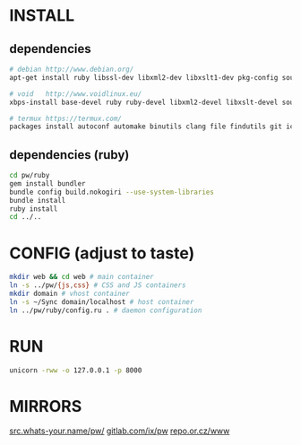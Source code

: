 # INSTALL
## dependencies
``` sh
# debian http://www.debian.org/
apt-get install ruby libssl-dev libxml2-dev libxslt1-dev pkg-config source-highlight python-pygments

# void   http://www.voidlinux.eu/
xbps-install base-devel ruby ruby-devel libxml2-devel libxslt-devel source-highlight python-Pygments

# termux https://termux.com/
packages install autoconf automake binutils clang file findutils git iconv pkg-config ruby ruby-dev libxslt-dev
```
## dependencies (ruby)
``` sh
cd pw/ruby
gem install bundler
bundle config build.nokogiri --use-system-libraries
bundle install
ruby install
cd ../..
```
# CONFIG (adjust to taste)
``` sh
mkdir web && cd web # main container
ln -s ../pw/{js,css} # CSS and JS containers
mkdir domain # vhost container
ln -s ~/Sync domain/localhost # host container
ln ../pw/ruby/config.ru . # daemon configuration
```
# RUN
``` sh
unicorn -rww -o 127.0.0.1 -p 8000
```
# MIRRORS
[src.whats-your.name/pw/](http://src.whats-your.name/pw/)
[gitlab.com/ix/pw](https://gitlab.com/ix/pw)
[repo.or.cz/www](http://repo.or.cz/www)

